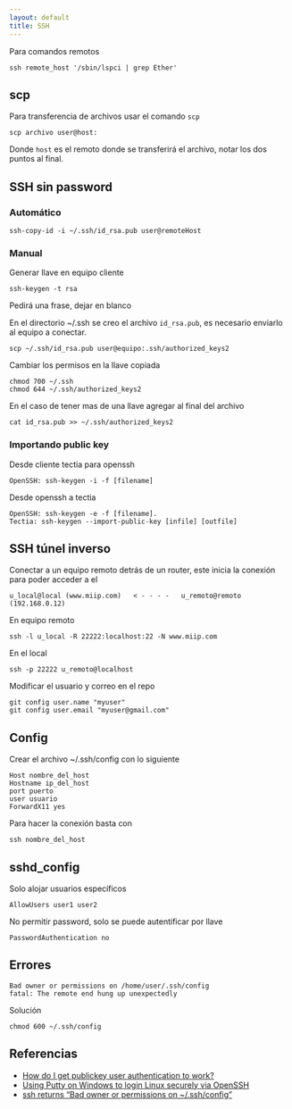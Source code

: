 ```yaml
---
layout: default
title: SSH
---
```

Para comandos remotos

    ssh remote_host '/sbin/lspci | grep Ether'

## scp
Para transferencia de archivos usar el comando `scp`

    scp archivo user@host:

Donde `host` es el remoto donde se transferirá el archivo, notar los dos puntos al final.

## SSH sin password

### Automático

	ssh-copy-id -i ~/.ssh/id_rsa.pub user@remoteHost

### Manual
Generar llave en equipo cliente

	ssh-keygen -t rsa

Pedirá una frase, dejar en blanco

En el directorio ~/.ssh se creo el archivo `id_rsa.pub`, es necesario enviarlo al
equipo a conectar.

	scp ~/.ssh/id_rsa.pub user@equipo:.ssh/authorized_keys2

Cambiar los permisos en la llave copiada

	chmod 700 ~/.ssh
	chmod 644 ~/.ssh/authorized_keys2

En el caso de tener mas de una llave agregar al final del archivo

	cat id_rsa.pub >> ~/.ssh/authorized_keys2

### Importando public key
Desde cliente tectia para openssh

    OpenSSH: ssh-keygen -i -f [filename]

Desde openssh a tectia

    OpenSSH: ssh-keygen -e -f [filename].
    Tectia: ssh-keygen --import-public-key [infile] [outfile]

## SSH túnel inverso

Conectar a un equipo remoto detrás de un router, este inicia la conexión para
poder acceder a el

	u_local@local (www.miip.com)   < - - - -   u_remoto@remoto (192.168.0.12)


En equipo remoto

	ssh -l u_local -R 22222:localhost:22 -N www.miip.com

En el local

	ssh -p 22222 u_remoto@localhost

Modificar el usuario y correo en el repo

    git config user.name "myuser"
    git config user.email "myuser@gmail.com"

## Config

Crear el archivo ~/.ssh/config con lo siguiente

	Host nombre_del_host
	Hostname ip_del_host
	port puerto
	user usuario
	ForwardX11 yes

Para hacer la conexión basta con

	ssh nombre_del_host

## sshd_config

Solo alojar usuarios específicos

    AllowUsers user1 user2

No permitir password, solo se puede autentificar por llave

    PasswordAuthentication no

## Errores

    Bad owner or permissions on /home/user/.ssh/config
    fatal: The remote end hung up unexpectedly

Solución

    chmod 600 ~/.ssh/config


## Referencias

* [How do I get publickey user authentication to work?](http://www.snailbook.com/faq/publickey-userauth.auto.html)
* [Using Putty on Windows to login Linux securely via OpenSSH](http://www.linux-sxs.org/networking/openssh.putty.html)
* [ssh returns “Bad owner or permissions on ~/.ssh/config”](https://serverfault.com/questions/253313/ssh-returns-bad-owner-or-permissions-on-ssh-config)
